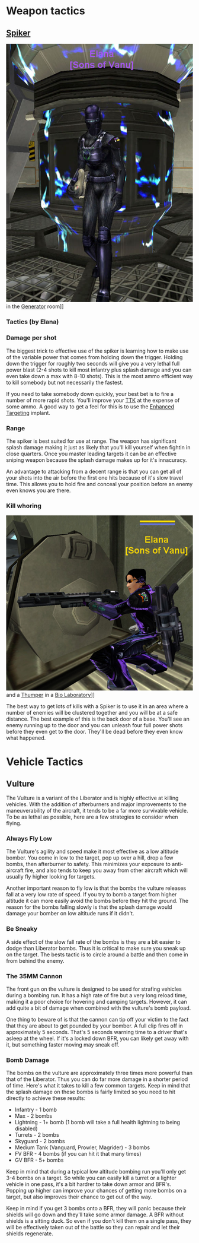 # Weapon tactics

## [Spiker](../weapons/Spiker.md)

![](../images/Elana_potato.jpg "fig:Elana_potato.jpg") in the
[Generator](../items/Generator.md) room\]\]

<h3>

Tactics (by Elana)

</h3>

### Damage per shot

The biggest trick to effective use of the spiker is learning how to make use of
the variable power that comes from holding down the trigger. Holding down the
trigger for roughly two seconds will give you a very lethal full power blast
(2-4 shots to kill most infantry plus splash damage and you can even take down a
max with 8-10 shots). This is the most ammo efficient way to kill somebody but
not necessarily the fastest.

If you need to take somebody down quickly, your best bet is to fire a number of
more rapid shots. You'll improve your
[TTK](../terminology/Acronyms_and_Slang.md#TTK) at the expense of some ammo. A
good way to get a feel for this is to use the
[Enhanced Targeting](../implants/Enhanced_Targeting.md) implant.

### Range

The spiker is best suited for use at range. The weapon has significant splash
damage making it just as likely that you'll kill yourself when fightin in close
quarters. Once you master leading targets it can be an effective sniping weapon
because the splash damage makes up for it's innacuracy.

An advantage to attacking from a decent range is that you can get all of your
shots into the air before the first one hits because of it's slow travel time.
This allows you to hold fire and conceal your position before an enemy even
knows you are there.

### Kill whoring

![](../images/Elana_sweeper.jpg "fig:Elana_sweeper.jpg") and a
[Thumper](../weapons/Thumper.md) in a
[Bio Laboratory](../locations/Bio_Laboratory.md)\]\]

The best way to get lots of kills with a Spiker is to use it in an area where a
number of enemies will be clustered together and you will be at a safe distance.
The best example of this is the back door of a base. You'll see an enemy running
up to the door and you can unleash four full power shots before they even get to
the door. They'll be dead before they even know what happened.

# Vehicle Tactics

## Vulture

The Vulture is a variant of the Liberator and is highly effective at killing
vehicles. With the addition of afterburners and major improvements to the
maneuverability of the aircraft, it tends to be a far more survivable vehicle.
To be as lethal as possible, here are a few strategies to consider when flying.

### Always Fly Low

The Vulture's agility and speed make it most effective as a low altitude bomber.
You come in low to the target, pop up over a hill, drop a few bombs, then
afterburner to safety. This minimizes your exposure to anti-aircraft fire, and
also tends to keep you away from other aircraft which will usually fly higher
looking for targets.

Another important reason to fly low is that the bombs the vulture releases fall
at a very low rate of speed. If you try to bomb a target from higher altitude it
can more easily avoid the bombs before they hit the ground. The reason for the
bombs falling slowly is that the splash damage would damage your bomber on low
altitude runs if it didn't.

### Be Sneaky

A side effect of the slow fall rate of the bombs is they are a bit easier to
dodge than Liberator bombs. Thus it is critical to make sure you sneak up on the
target. The bests tactic is to circle around a battle and then come in from
behind the enemy.

### The 35MM Cannon

The front gun on the vulture is designed to be used for strafing vehicles during
a bombing run. It has a high rate of fire but a very long reload time, making it
a poor choice for hovering and camping targets. However, it can add quite a bit
of damage when combined with the vulture's bomb payload.

One thing to beware of is that the cannon can tip off your victim to the fact
that they are about to get pounded by your bomber. A full clip fires off in
approximately 5 seconds. That's 5 seconds warning time to a driver that's asleep
at the wheel. If it's a locked down BFR, you can likely get away with it, but
something faster moving may sneak off.

### Bomb Damage

The bombs on the vulture are approximately three times more powerful than that
of the Liberator. Thus you can do far more damage in a shorter period of time.
Here's what it takes to kill a few common targets. Keep in mind that the splash
damage on these bombs is fairly limited so you need to hit directly to achieve
these results:

- Infantry - 1 bomb
- Max - 2 bombs
- Lightning - 1+ bomb (1 bomb will take a full health lightning to being
  disabled)
- Turrets - 2 bombs
- Skyguard - 2 bombs
- Medium Tank (Vanguard, Prowler, Magrider) - 3 bombs
- FV BFR - 4 bombs (if you can hit it that many times)
- GV BFR - 5+ bombs

Keep in mind that during a typical low altitude bombing run you'll only get 3-4
bombs on a target. So while you can easily kill a turret or a lighter vehicle in
one pass, it's a bit hardrer to take down armor and BFR's. Popping up higher can
improve your chances of getting more bombs on a target, but also improves their
chance to get out of the way.

Keep in mind if you get 3 bombs onto a BFR, they will panic because their
shields will go down and they'll take some armor damage. A BFR without shields
is a sitting duck. So even if you don't kill them on a single pass, they will be
effectively taken out of the battle so they can repair and let their shields
regenerate.


